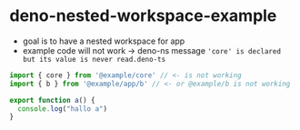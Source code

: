 # deno-nested-workspace-example

- goal is to have a nested workspace for app 
- example code will not work -> deno-ns message `'core' is declared but its value is never read.deno-ts`

```ts
import { core } from '@example/core' // <- is not working
import { b } from '@example/app/b' // <- or @example/b is not working

export function a() {
  console.log("hallo a")
}
```